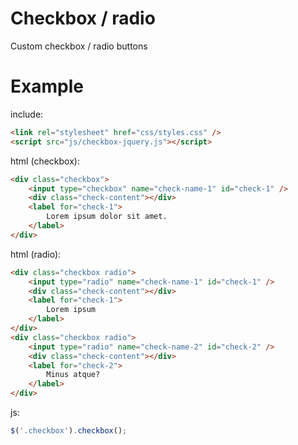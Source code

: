 # Checkbox / radio

Custom checkbox / radio buttons

# Example

include:

```html
<link rel="stylesheet" href="css/styles.css" />
<script src="js/checkbox-jquery.js"></script>
```

html (checkbox):

```html
<div class="checkbox">
	<input type="checkbox" name="check-name-1" id="check-1" />
	<div class="check-content"></div>
	<label for="check-1">
		Lorem ipsum dolor sit amet.
	</label> 
</div>
```

html (radio):

```html
<div class="checkbox radio">
	<input type="radio" name="check-name-1" id="check-1" />
	<div class="check-content"></div>
	<label for="check-1">
		Lorem ipsum
	</label> 
</div>
<div class="checkbox radio">
	<input type="radio" name="check-name-2" id="check-2" />
	<div class="check-content"></div>
	<label for="check-2">
		Minus atque?
	</label> 
</div>
```


js:

```javascript
$('.checkbox').checkbox();
```
